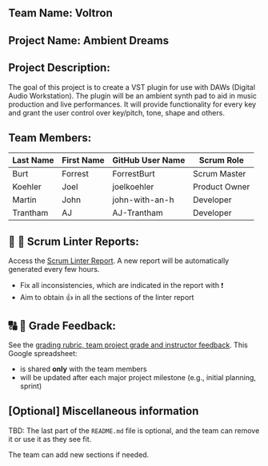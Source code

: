 ## Team Name: Voltron

## Project Name: Ambient Dreams

## Project Description:
The goal of this project is to create a VST plugin for use with DAWs (Digital Audio Workstation). The plugin will be an ambient synth pad to aid in music production and live performances. It will provide functionality for every key and grant the user control over key/pitch, tone, shape and others. 

## Team Members:

Last Name       | First Name      | GitHub User Name     | Scrum Role
--------------- | --------------- | -------------------- | ---------------
Burt            | Forrest         | ForrestBurt          | Scrum Master
Koehler         | Joel            | joelkoehler          | Product Owner
Martin          | John            | john-with-an-h       | Developer
Trantham        | AJ              | AJ-Trantham          | Developer

## :eyes: :memo: Scrum Linter Reports:
Access the [Scrum Linter Report](http://cs.boisestate.edu/~bdit/ScrumLinter/CS471F20ScrumLinterReports/CS471-F20-Team9_S1PbT3y0k3GJxjCc7CxaVcDVplENPKlh1OLQLtrX/). A new report will be automatically generated every few hours.
- Fix all inconsistencies, which are indicated in the report with :heavy_exclamation_mark:
- Aim to obtain :thumbsup: in all the sections of the linter report

## :capital_abcd: :mega: Grade Feedback:
See the [grading rubric, team project grade and instructor feedback](https://docs.google.com/spreadsheets/d/1bwT13Y_9k2QZnB1DQiKfbsCJMycpafwSJoPd8uz1z4A/edit?usp=sharing). This Google spreadsheet:
- is shared **only** with the team members
- will be updated after each major project milestone (e.g., initial planning, sprint)

## [Optional] Miscellaneous information
TBD: The last part of the `README.md` file is optional, and the team can remove it or use it as they see fit.

The team can add new sections if needed.
